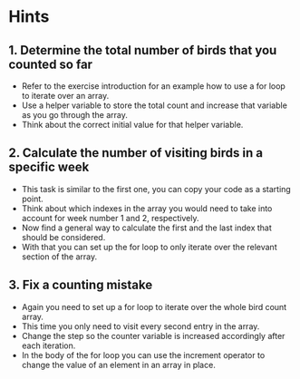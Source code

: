 # Hints

## 1. Determine the total number of birds that you counted so far

- Refer to the exercise introduction for an example how to use a for loop to iterate over an array.
- Use a helper variable to store the total count and increase that variable as you go through the array.
- Think about the correct initial value for that helper variable.

## 2. Calculate the number of visiting birds in a specific week

- This task is similar to the first one, you can copy your code as a starting point.
- Think about which indexes in the array you would need to take into account for week number 1 and 2, respectively.
- Now find a general way to calculate the first and the last index that should be considered.
- With that you can set up the for loop to only iterate over the relevant section of the array.

## 3. Fix a counting mistake

- Again you need to set up a for loop to iterate over the whole bird count array.
- This time you only need to visit every second entry in the array.
- Change the step so the counter variable is increased accordingly after each iteration.
- In the body of the for loop you can use the increment operator to change the value of an element in an array in place.
